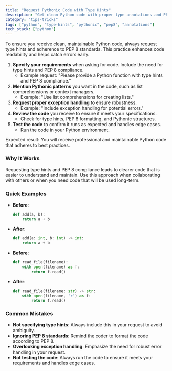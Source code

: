 ```yaml
---
title: "Request Pythonic Code with Type Hints"
description: "Get clean Python code with proper type annotations and PEP standards"
category: "tips-tricks"
tags: ["python", "type-hints", "pythonic", "pep8", "annotations"]
tech_stack: ["python"]
---
```


To ensure you receive clean, maintainable Python code, always request type hints and adherence to PEP 8 standards. This practice enhances code readability and helps catch errors early. 

1. **Specify your requirements** when asking for code. Include the need for type hints and PEP 8 compliance.
   - Example request: "Please provide a Python function with type hints and PEP 8 compliance."
2. **Mention Pythonic patterns** you want in the code, such as list comprehensions or context managers.
   - Example: "Use list comprehensions for creating lists."
3. **Request proper exception handling** to ensure robustness.
   - Example: "Include exception handling for potential errors."
4. **Review the code** you receive to ensure it meets your specifications.
   - Check for type hints, PEP 8 formatting, and Pythonic structures.
5. **Test the code** to confirm it runs as expected and handles edge cases.
   - Run the code in your Python environment.

Expected result: You will receive professional and maintainable Python code that adheres to best practices.

### Why It Works
Requesting type hints and PEP 8 compliance leads to clearer code that is easier to understand and maintain. Use this approach when collaborating with others or when you need code that will be used long-term.

### Quick Examples
- **Before**: 
  ```python
  def add(a, b):
      return a + b
  ```
- **After**: 
  ```python
  def add(a: int, b: int) -> int:
      return a + b
  ```
- **Before**: 
  ```python
  def read_file(filename):
      with open(filename) as f:
          return f.read()
  ```
- **After**: 
  ```python
  def read_file(filename: str) -> str:
      with open(filename, 'r') as f:
          return f.read()
  ```

### Common Mistakes
- **Not specifying type hints**: Always include this in your request to avoid ambiguity.
- **Ignoring PEP 8 standards**: Remind the coder to format the code according to PEP 8.
- **Overlooking exception handling**: Emphasize the need for robust error handling in your request.
- **Not testing the code**: Always run the code to ensure it meets your requirements and handles edge cases.
